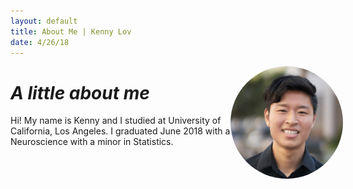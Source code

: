 ```yaml
---
layout: default
title: About Me | Kenny Lov
date: 4/26/18
---
```

<style> 
nav ul li:nth-child(2) a{
 color: black; 
 font-size:1.15em;
}
  
.image-cropper{
  display:inline-block;
  position:fixed;
  width:180px;
  height:180px;
  overflow:hidden;
  border-radius:50%;
  float:right;
  right:200px;
}

img#me{ 
  width:180px;
  margin-left:0px;
  margin-top:-30px;
}

</style>



<div class = 'image-cropper'>
<img id = "me" src="linkedin pic.jpg">
</div>

# *A little about me*

<p style = "margin-right: 0px; width: 80%;">
Hi! My name is Kenny and I studied at University of California, Los Angeles. I graduated June 2018 with a B.S. in Neuroscience with a minor in Statistics. <br><br>




<br><br><br>
  </p>
  
